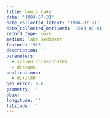 ```yaml
---
title: Lewis Lake
date: '1984-07-31'
date_collected_latest: '1984-07-31'
date_collected_earliest: '1984-07-01'
record_type: core
medium: lake_sediment
feature: '916'
description: ''
parameters:
  - scaled_chrysophytes
  - diatoms
publications:
  - dixit86
geo_error: 0.0
geometry: ''
bbox: ~
longitude: ''
latitude: ''
---
```

